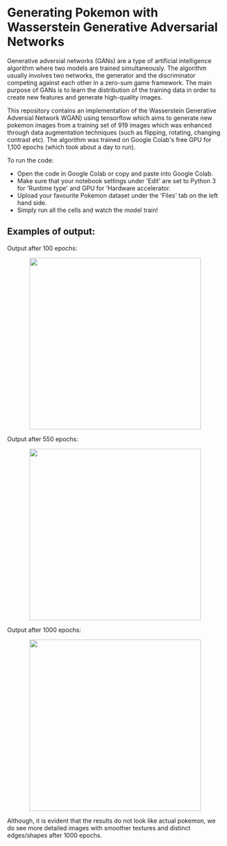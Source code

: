 # Generating Pokemon with Wasserstein Generative Adversarial Networks 
Generative adversial networks (GANs) are a type of artificial intelligence algorithm where two models are trained simultaneously. The algorithm usually involves two networks, the generator and the discriminator competing against each other in a zero-sum game framework. The main purpose of GANs is to learn the distribution of the training data in order to create new features and generate high-quality images.

This repository contains an implementation of the Wasserstein Generative Adversial Network WGAN) using tensorflow which aims to generate new pokemon images from a training set of 919 images which was enhanced through data augmentation techniques (such as flipping, rotating, changing contrast etc). The algorithm was trained on Google Colab's free GPU for 1,100 epochs (which took about a day to run). 

To run the code: 
 - Open the code in Google Colab or copy and paste into Google Colab.
 - Make sure that your notebook settings under 'Edit' are set to Python 3 for 'Runtime type' and GPU for 'Hardware accelerator.
 - Upload your favourite Pokemon dataset under the 'Files' tab on the left hand side. 
 - Simply run all the cells and watch the model train! 
 
## Examples of output: 
Output after 100 epochs: 
<p align="center">
  <img width = 400, height = 400 src="https://user-images.githubusercontent.com/35329219/57977660-5be8f480-7a40-11e9-9305-f3195883394a.jpg">
</p>

Output after 550 epochs: 
<p align="center">
  <img width = 400, height = 400 src="https://user-images.githubusercontent.com/35329219/57977668-85098500-7a40-11e9-946b-91d71974907f.jpg">
</p>

Output after 1000 epochs: 
<p align="center">
  <img width = 400, height = 400 src="https://user-images.githubusercontent.com/35329219/57977669-9b174580-7a40-11e9-9be4-b91de06c429e.jpg">
</p>

Although, it is evident that the results do not look like actual pokemon, we do see more detailed images with smoother textures and distinct edges/shapes after 1000 epochs. 
